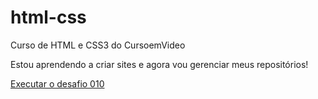 # html-css
 Curso de HTML e CSS3 do CursoemVideo

Estou aprendendo a criar sites e agora vou gerenciar meus repositórios!

<a href= "https://lucasferreira11.github.io/html-css/desafios/df010/android.html"> Executar o desafio 010</a>